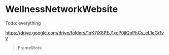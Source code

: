 # WellnessNetworkWebsite
Todo: everything

https://drive.google.com/drive/folders/1qK7jX8PEJ1xcP0jlQnPhCs_eL1eGr1vv


>FrameWork
